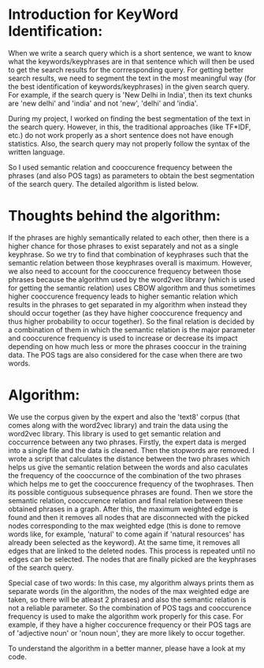 # Introduction for KeyWord Identification:

When we write a search query which is a short sentence, we want to know what the
keywords/keyphrases are in that sentence which will then be used to get the search results for the
corrresponding query. For getting better search results, we need to segment the text in the most
meaningful way (for the best identification of keywords/keyphrases) in the given search query.
For example, if the search query is 'New Delhi in India', then its text chunks are 'new delhi' and
'india' and not 'new', 'delhi' and 'india'.

During my project, I worked on finding the best segmentation of the text in the search query.
However, in this, the traditional approaches (like TF*IDF, etc.) do not work properly as a short
sentence does not have enough statistics. Also, the search query may not properly follow the syntax
of the written language.

So I used semantic relation and cooccurence frequency between the phrases (and also POS tags) as
parameters to obtain the best segmentation of the search query. The detailed algorithm is listed
below.

# Thoughts behind the algorithm:

If the phrases are highly semantically related to each other, then there is a higher chance for those
phrases to exist separately and not as a single keyphrase. So we try to find that combination of
keyphrases such that the semantic relation between those keyphrases overall is maximum.
However, we also need to account for the cooccurence frequency between those phrases because
the algorithm used by the word2vec library (which is used for getting the semantic relation) uses
CBOW algorithm and thus sometimes higher cooccurence frequency leads to higher semantic
relation which results in the phrases to get separated in my algorithm when instead they should
occur together (as they have higher cooccurence frequency and thus higher probability to occur
together). So the final relation is decided by a combination of them in which the semantic relation
is the major parameter and cooccurence frequency is used to increase or decrease its impact
depending on how much less or more the phrases cooccur in the training data. The POS tags are
also considered for the case when there are two words.

# Algorithm:
We use the corpus given by the expert and also the 'text8' corpus (that comes along with the
word2vec library) and train the data using the word2vec library. This library is used to get semantic
relation and coccurrence between any two phrases.
Firstly, the expert data is merged into a single file and the data is cleaned. Then the stopwords are
removed. I wrote a script that calculates the distance between the two phrases which helps us give
the semantic relation between the words and also caculates the frequency of the cooccurnce of the
combination of the two phrases which helps me to get the cooccurence frequency of the twophrases.
Then its possible contiguous subsequence phrases are found. Then we store the semantic relation,
cooccurence relation and final relation between these obtained phrases in a graph.
After this, the maximum weighted edge is found and then it removes all nodes that are disconnected
with the picked nodes corresponding to the max weighted edge (this is done to remove words like,
for example, 'natural' to come again if 'natural resources' has already been selected as the keyword).
At the same time, it removes all edges that are linked to the deleted nodes. This process is repeated
until no edges can be selected. The nodes that are finally picked are the keyphrases of the search
query.

Special case of two words: In this case, my algorithm always prints them as separate words
(in the algorithm, the nodes of the max weighted edge are taken, so there will be atleast 2
phrases) and also the semantic relation is not a reliable parameter. So the combination of
POS tags and cooccurence frequency is used to make the algorithm work properly for this
case. For example, if they have a higher coccurence frequency or their POS tags are of
'adjective noun' or 'noun noun', they are more likely to occur together.

To understand the algorithm in a better manner, please have a look at my code.
